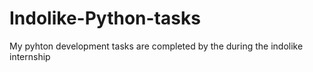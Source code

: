 # Indolike-Python-tasks
My pyhton development tasks are completed by the during the indolike internship 
